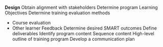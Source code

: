 **Design**
Obtain alignment with stakeholders​
Determine program Learning Objectives​
Determine training evaluation methods​
- Course evaluation​
- Other learner Feedback​
Determine desired SMART outcomes​
Define deliverables​
Identify program content​
Sequence content​
High-level outline of training program​
Develop a communication plan
